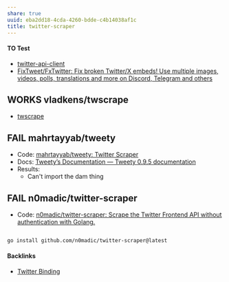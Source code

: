 ```yaml
---
share: true
uuid: eba2dd18-4cda-4260-bdde-c4b14038af1c
title: twitter-scraper
---
```

#### TO Test

* [twitter-api-client](../35341725-9479-4657-988c-e14a766cc7a2)
* [FixTweet/FxTwitter: Fix broken Twitter/X embeds! Use multiple images, videos, polls, translations and more on Discord, Telegram and others](https://github.com/FixTweet/FxTwitter)

## WORKS vladkens/twscrape

* [twscrape](../157d789b-d138-4499-a60a-d719cc6b4e65)
## FAIL mahrtayyab/tweety

* Code: [mahrtayyab/tweety: Twitter Scraper](https://github.com/mahrtayyab/tweety)
* Docs: [Tweety’s Documentation — Tweety 0.9.5 documentation](https://mahrtayyab.github.io/tweety_docs/)
* Results:
	* Can't import the dam thing

## FAIL n0madic/twitter-scraper
* Code: [n0madic/twitter-scraper: Scrape the Twitter Frontend API without authentication with Golang.](https://github.com/n0madic/twitter-scraper)

``` bash

go install github.com/n0madic/twitter-scraper@latest

```

#### Backlinks

* [Twitter Binding](/cad65d7d-f5ee-44fd-bd8b-1e57637a23b6)